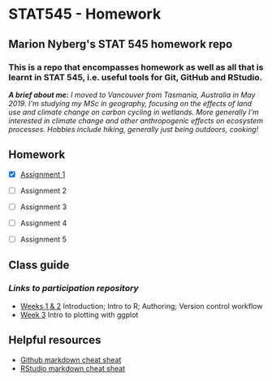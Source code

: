 # STAT545 - Homework 
## Marion Nyberg's STAT 545 homework repo
### This is a repo that encompasses homework as well as all that is learnt in STAT 545, i.e. useful tools for Git, GitHub and RStudio.
*__A brief about me:__ I moved to Vancouver from Tasmania, Australia in May 2019. I'm studying my MSc in geography, focusing on the effects of land use and climate change on carbon cycling in wetlands. More generally I'm interested in climate change and other anthropogenic effects on ecosystem processes. Hobbies include hiking, generally just being outdoors, cooking!*

## Homework
- [x] [Assignment 1](https://github.com/mnybe1/STAT545-participation/blob/master/README.md)

- [ ] Assignment 2

- [ ] Assignment 3

- [ ] Assignment 4

- [ ] Assignment 5

## Class guide
### *Links to participation repository*
* [Weeks 1 & 2](https://github.com/mnybe1/STAT545-participation/tree/master/Weeks%201_%26_2)
Introduction; Intro to R; Authoring; Version control workflow
* [Week 3](https://github.com/mnybe1/STAT545-participation/tree/master/Week%203)
Intro to plotting with ggplot

## Helpful resources
* [Github markdown cheat sheat](https://guides.github.com/pdfs/markdown-cheatsheet-online.pdf)
* [RStudio markdown cheat sheat](https://www.rstudio.com/wp-content/uploads/2015/02/rmarkdown-cheatsheet.pdf)






